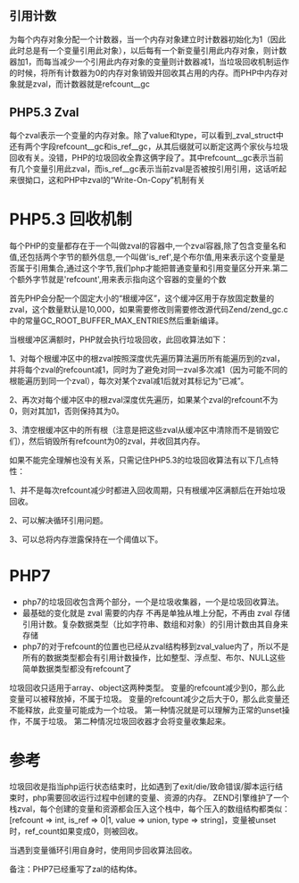 ## 引用计数
为每个内存对象分配一个计数器，当一个内存对象建立时计数器初始化为1（因此此时总是有一个变量引用此对象），以后每有一个新变量引用此内存对象，则计数器加1，而每当减少一个引用此内存对象的变量则计数器减1，当垃圾回收机制运作的时候，将所有计数器为0的内存对象销毁并回收其占用的内存。而PHP中内存对象就是zval，而计数器就是refcount__gc


## PHP5.3 Zval
每个zval表示一个变量的内存对象。除了value和type，可以看到_zval_struct中还有两个字段refcount__gc和is_ref__gc，从其后缀就可以断定这两个家伙与垃圾回收有关。没错，PHP的垃圾回收全靠这俩字段了。其中refcount__gc表示当前有几个变量引用此zval，而is_ref__gc表示当前zval是否被按引用引用，这话听起来很拗口，这和PHP中zval的“Write-On-Copy”机制有关

# PHP5.3 回收机制
每个PHP的变量都存在于一个叫做zval的容器中,一个zval容器,除了包含变量名和值,还包括两个字节的额外信息,一个叫做'is_ref',是个布尔值,用来表示这个变量是否属于引用集合,通过这个字节,我们php才能把普通变量和引用变量区分开来.第二个额外字节就是'refcount',用来表示指向这个容器的变量的个数

首先PHP会分配一个固定大小的“根缓冲区”，这个缓冲区用于存放固定数量的zval，这个数量默认是10,000，如果需要修改则需要修改源代码Zend/zend_gc.c中的常量GC_ROOT_BUFFER_MAX_ENTRIES然后重新编译。

当根缓冲区满额时，PHP就会执行垃圾回收，此回收算法如下：

1、对每个根缓冲区中的根zval按照深度优先遍历算法遍历所有能遍历到的zval，并将每个zval的refcount减1，同时为了避免对同一zval多次减1（因为可能不同的根能遍历到同一个zval），每次对某个zval减1后就对其标记为“已减”。

2、再次对每个缓冲区中的根zval深度优先遍历，如果某个zval的refcount不为0，则对其加1，否则保持其为0。

3、清空根缓冲区中的所有根（注意是把这些zval从缓冲区中清除而不是销毁它们），然后销毁所有refcount为0的zval，并收回其内存。

如果不能完全理解也没有关系，只需记住PHP5.3的垃圾回收算法有以下几点特性：

1、并不是每次refcount减少时都进入回收周期，只有根缓冲区满额后在开始垃圾回收。

2、可以解决循环引用问题。

3、可以总将内存泄露保持在一个阈值以下。

# PHP7 
- php7的垃圾回收包含两个部分，一个是垃圾收集器，一个是垃圾回收算法。
- 最基础的变化就是 zval 需要的内存 不再是单独从堆上分配，不再由 zval 存储引用计数。复杂数据类型（比如字符串、数组和对象）的引用计数由其自身来存储
- php7的对于refcount的位置也已经从zval结构移到zval_value内了，所以不是所有的数据类型都会有引用计数操作，比如整型、浮点型、布尔、NULL这些简单数据类型都没有refcount了

垃圾回收只适用于array、object这两种类型。
变量的refcount减少到0，那么此变量可以被释放掉，不属于垃圾。
变量的refcount减少之后大于0，那么此变量还不能释放，此变量可能成为一个垃圾。
第一种情况就是可以理解为正常的unset操作，不属于垃圾。
第二种情况垃圾回收器才会将变量收集起来。


# 参考
垃圾回收是指当php运行状态结束时，比如遇到了exit/die/致命错误/脚本运行结束时，php需要回收运行过程中创建的变量、资源的内存。
ZEND引擎维护了一个栈zval，每个创建的变量和资源都会压入这个栈中，每个压入的数组结构都类似：[refcount
=> int, is_ref => 0|1, value => union, type =>
string]，变量被unset时，ref_count如果变成0，则被回收。

当遇到变量循环引用自身时，使用同步回收算法回收。

备注：PHP7已经重写了zal的结构体。